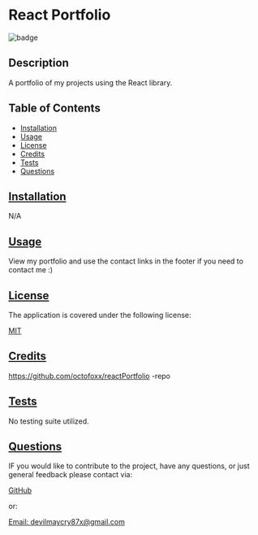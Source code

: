 
# React Portfolio

![badge](https://img.shields.io/badge/License-MIT-blue.svg)

## Description

  A portfolio of my projects using the React library.

## Table of Contents
  
* [Installation](#installation)
* [Usage](#usage)
* [License](#license)
* [Credits](#credits)
* [Tests](#tests)
* [Questions](#questions)

## [Installation](#table-of-contents)

  N/A

## [Usage](#table-of-contents)
  
  View my portfolio and use the contact links in the footer if you need to contact me :)

## [License](#table-of-contents)
  
  The application is covered under the following license:
  
  [MIT](https://opensource.org/licenses/MIT)  

## [Credits](#table-of-contents)
  
 https://github.com/octofoxx/reactPortfolio -repo

## [Tests](#table-of-contents)
  
  No testing suite utilized.

## [Questions](#table-of-contents)

  IF you would like to contribute to the project, have any questions, or just general feedback please contact via:
  
  [GitHub](https://github.com/octofoxx)

  or:
  
  [Email: devilmaycry87x@gmail.com](mailto:devilmaycry87x@gmail.com)  
